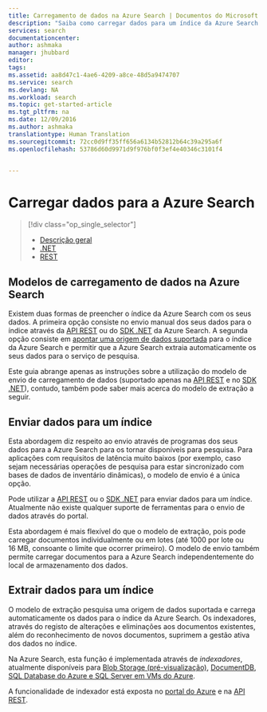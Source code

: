 ```yaml
---
title: Carregamento de dados na Azure Search | Documentos do Microsoft
description: "Saiba como carregar dados para um índice da Azure Search."
services: search
documentationcenter: 
author: ashmaka
manager: jhubbard
editor: 
tags: 
ms.assetid: aa8d47c1-4ae6-4209-a8ce-48d5a9474707
ms.service: search
ms.devlang: NA
ms.workload: search
ms.topic: get-started-article
ms.tgt_pltfrm: na
ms.date: 12/09/2016
ms.author: ashmaka
translationtype: Human Translation
ms.sourcegitcommit: 72cc0d9ff35ff656a6134b52812b64c39a295a6f
ms.openlocfilehash: 53786d60d9971d9f976bf0f3ef4e40346c3101f4


---
```

# <a name="upload-data-to-azure-search"></a>Carregar dados para a Azure Search
> [!div class="op_single_selector"]
> * [Descrição geral](search-what-is-data-import.md)
> * [.NET](search-import-data-dotnet.md)
> * [REST](search-import-data-rest-api.md)
> 
> 

## <a name="data-upload-models-in-azure-search"></a>Modelos de carregamento de dados na Azure Search
Existem duas formas de preencher o índice da Azure Search com os seus dados. A primeira opção consiste no envio manual dos seus dados para o índice através da [API REST](search-import-data-rest-api.md) ou do [SDK .NET](search-import-data-dotnet.md) da Azure Search. A segunda opção consiste em [apontar uma origem de dados suportada](search-indexer-overview.md) para o índice da Azure Search e permitir que a Azure Search extraia automaticamente os seus dados para o serviço de pesquisa.

Este guia abrange apenas as instruções sobre a utilização do modelo de envio de carregamento de dados (suportado apenas na [API REST](search-import-data-rest-api.md) e no [SDK .NET](search-import-data-dotnet.md)), contudo, também pode saber mais acerca do modelo de extração a seguir. 

## <a name="push-data-to-an-index"></a>Enviar dados para um índice
Esta abordagem diz respeito ao envio através de programas dos seus dados para a Azure Search para os tornar disponíveis para pesquisa. Para aplicações com requisitos de latência muito baixos (por exemplo, caso sejam necessárias operações de pesquisa para estar sincronizado com bases de dados de inventário dinâmicas), o modelo de envio é a única opção.

Pode utilizar a [API REST](https://docs.microsoft.com/rest/api/searchservice/AddUpdate-or-Delete-Documents) ou o [SDK .NET](search-import-data-dotnet.md) para enviar dados para um índice. Atualmente não existe qualquer suporte de ferramentas para o envio de dados através do portal.

Esta abordagem é mais flexível do que o modelo de extração, pois pode carregar documentos individualmente ou em lotes (até 1000 por lote ou 16 MB, consoante o limite que ocorrer primeiro). O modelo de envio também permite carregar documentos para a Azure Search independentemente do local de armazenamento dos dados.

## <a name="pull-data-into-an-index"></a>Extrair dados para um índice
O modelo de extração pesquisa uma origem de dados suportada e carrega automaticamente os dados para o índice da Azure Search. Os indexadores, através do registo de alterações e eliminações aos documentos existentes, além do reconhecimento de novos documentos, suprimem a gestão ativa dos dados no índice.

Na Azure Search, esta função é implementada através de *indexadores*, atualmente disponíveis para [Blob Storage (pré-visualização)](search-howto-indexing-azure-blob-storage.md), [DocumentDB](http://aka.ms/documentdb-search-indexer), [SQL Database do Azure e SQL Server em VMs do Azure](search-howto-connecting-azure-sql-database-to-azure-search-using-indexers.md).

A funcionalidade de indexador está exposta no [portal do Azure](search-import-data-portal.md) e na [API REST](https://docs.microsoft.com/rest/api/searchservice/Indexer-operations).




<!--HONumber=Dec16_HO2-->


